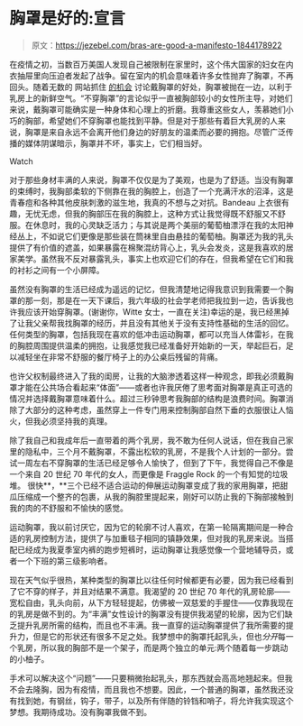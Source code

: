 # 胸罩是好的:宣言

> 原文：<https://jezebel.com/bras-are-good-a-manifesto-1844178922>

在疫情之初，当数百万美国人发现自己被限制在家里时，这个伟大国家的妇女在内衣抽屉里向压迫者发起了战争。留在室内的机会意味着许多女性抛弃了胸罩，不再回头。随着无数的 网站抓住 [的机会](https://www.huffpost.com/entry/is-not-wearing-bra-self-isolation-bad_l_5ea87a99c5b601c72b6b22f1) 讨论戴胸罩的好处，胸罩被抛在一边，以利于乳房上的新鲜空气。“不穿胸罩”的言论似乎一直被胸部较小的女性所主导，对她们来说，戴胸罩可能确实是一种身体和心理上的折磨。我尊重这些女人，羡慕她们小巧的胸部，希望她们不穿胸罩也能找到平静。但是对于那些有着巨大乳房的人来说，胸罩是来自永远不会离开他们身边的好朋友的温柔而必要的拥抱。尽管广泛传播的媒体阴谋暗示，胸罩并不坏，事实上，它们相当好。

Watch

对于那些身材丰满的人来说，胸罩不仅仅是为了美观，也是为了舒适。当没有胸罩的束缚时，我胸部柔软的下侧靠在我的胸腔上，创造了一个充满汗水的沼泽，这是青春痘和各种其他皮肤刺激的滋生地，我真的不想与之对抗。Bandeau 上衣很有趣，无忧无虑，但我的胸部压在我的胸腔上，这种方式让我觉得既不舒服又不舒服。在休息时，我的心灵缺乏活力；与其说是两个美丽的葡萄柚漂浮在我的太阳神经丛上，不如说它们更像是那些装在筒袜里自由悬挂的葡萄柚。胸罩还为我的乳头提供了有价值的遮盖，如果暴露在棉聚混纺背心上，乳头会发炎，这是我喜欢的居家美学。虽然我不反对暴露乳头，事实上也欢迎它们的存在，但我希望在它们和我的衬衫之间有一个小屏障。

虽然没有胸罩的生活已经成为遥远的记忆，但我清楚地记得我意识到我需要一个胸罩的那一刻，那是在一天下课后，我六年级的社会学老师把我拉到一边，告诉我也许我应该开始穿胸罩。(谢谢你，Witte 女士，一直在关注)幸运的是，我已经黑掉了让我父亲帮我找胸罩的经历，并且没有其他关于没有支持性基础的生活的回忆。任何类型的胸罩，包括我现在喜欢的低冲击运动胸罩，都可以充当人体雷衫，在我的胸腔周围提供温柔的拥抱，让我感觉我已经准备好开始新的一天，举起巨石，足以减轻坐在非常不舒服的餐厅椅子上的办公桌后残留的背痛。

也许父权制最终进入了我的闺房，让我的大脑渗透着这样一种观念，即我必须戴胸罩才能在公共场合看起来“体面”——或者也许我厌倦了思考面对胸罩是真正可选的情况并选择戴胸罩意味着什么。超过三秒钟思考我胸部的结构是浪费时间。胸罩消除了大部分的这种考虑，虽然穿上一件专门用来控制胸部自然下垂的衣服很让人恼火，但我必须坚持我的真理。

除了我自己和我成年后一直带着的两个乳房，我不敢为任何人说话，但在我自己家里的隐私中，三个月不戴胸罩，不露出松软的乳房，不是我个人计划的一部分。尝试一周左右不穿胸罩的生活已经足够令人愉快了，但到了下午，我觉得自己不像是一个来自 20 世纪 70 年代的女人，而更像是 Fraggle Rock 的一个有知觉的垃圾堆。 很快**，**三个已经不适合运动的伸展运动胸罩变成了我的家用胸罩，把甜瓜压缩成一个整齐的包裹，从我的胸腔里提起来，刚好可以防止我的下胸部接触到我的肉的不舒服和不愉快的感觉。

运动胸罩，我以前讨厌它，因为它的轮廓不讨人喜欢，在第一轮隔离期间是一种合适的乳房控制方法，提供了与加重毯子相同的镇静效果，但对我的乳房来说。当搭配已经成为我夏季室内裤的跑步短裤时，运动胸罩让我感觉像一个营地辅导员，或者一个下班的第三级影响者。

现在天气似乎很热，某种类型的胸罩比以往任何时候都更有必要，因为我已经看到了它不穿的样子，并且对结果不满意。我渴望的 20 世纪 70 年代的乳房轮廓——宽松自由，乳头向前，从下方轻轻提起，仿佛被一双慈爱的手握住——仅靠我现在的乳房是做不到的。为“丰满”女性设计的胸罩没有提供我渴望的轮廓，因为它们缺乏提升乳房所需的结构，而且也不丰满。我一直穿的运动胸罩提供了我所需要的提升力，但是它的形状还有很多不足之处。我梦想中的胸罩托起乳头，但也*分开*每一个乳房，所以我的胸部不是一个架子，而是两个独立的单元:两个随着每一步跳动的小柚子。

手术可以解决这个“问题”——只要稍微抬起乳头，那东西就会高高地翘起来。但我不会去隆胸，因为有疫情，而且我也不想要。因此，一个普通的胸罩，虽然我还没有找到她，有钢丝，钩子，带子，以及所有伴随的铃铛和哨子，将允许我实现这个梦想。我期待成功。没有胸罩我做不到。